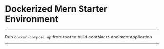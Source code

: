 # Dockerized Mern Starter Environment

---

Run `docker-compose up` from root to build containers and start application

---
